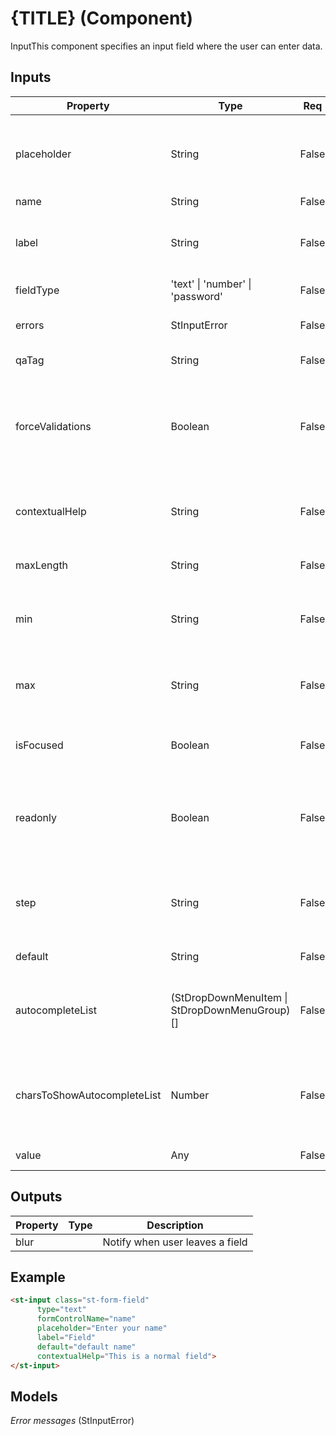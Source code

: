 # {TITLE} (Component)

   InputThis component specifies an input field where the user can enter data.

## Inputs

| Property                    | Type                                                     | Req   | Description                                                                            | Default |
| --------------------------- | -------------------------------------------------------- | ----- | -------------------------------------------------------------------------------------- | ------- |
| placeholder                 | String                                                   | False | The text that appears as placeholder of the input. It is empty by default              | null    |
| name                        | String                                                   | False | Input name                                                                             | ''      |
| label                       | String                                                   | False | Label to show over the input. It is empty by default                                   | ''      |
| fieldType                   | &#39;text&#39; \| &#39;number&#39; \| &#39;password&#39; | False | Input type                                                                             | 'text'  |
| errors                      | StInputError                                             | False | Customized error messages                                                              |         |
| qaTag                       | String                                                   | False | Id value for qa test                                                                   | ''      |
| forceValidations            | Boolean                                                  | False | If you specify it to 'true', the input checks the errors before being modified by user | false   |
| contextualHelp              | String                                                   | False | It will be displayed when user clicks on the info button                               | ''      |
| maxLength                   | String                                                   | False | Define a max-length for input field                                                    | ''      |
| min                         | String                                                   | False | Define a minimum number for number inputs                                              | ''      |
| max                         | String                                                   | False | Define a maximum number for number inputs                                              | ''      |
| isFocused                   | Boolean                                                  | False | If true, the input will be focused on view init.                                       | false   |
| readonly                    | Boolean                                                  | False | This parameter disables the input and it can not be modified by the user               | ''      |
| step                        | String                                                   | False | It specifies the interval between legal numbers in the input field                     | ''      |
| default                     | String                                                   | False | Default value of input                                                                 |         |
| autocompleteList            | (StDropDownMenuItem \| StDropDownMenuGroup)[]            | False | List to be used for autocomplete feature. It is empty by default                       | Array() |
| charsToShowAutocompleteList | Number                                                   | False | Number of characters before displaying autocomplete list. By default is 1              | 1       |
| value                       | Any                                                      | False | Value of the input                                                                     | ''      |

## Outputs

| Property | Type | Description                     |
| -------- | ---- | ------------------------------- |
| blur     |      | Notify when user leaves a field |

## Example


```html
<st-input class="st-form-field"
      type="text"
      formControlName="name"
      placeholder="Enter your name"
      label="Field"
      default="default name"
      contextualHelp="This is a normal field">
</st-input>
```

## Models

*Error messages* (StInputError)

```typescript

```


